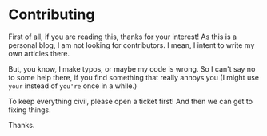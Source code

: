 # Contributing

First of all, if you are reading this, thanks for your interest!
As this is a personal blog, I am not looking for contributors. I mean, I intent to write my own articles there.

But, you know, I make typos, or maybe my code is wrong. So I can't say no to some help there, if you find something that really annoys you (I might use `your` instead of `you're` once in a while.)

To keep everything civil, please open a ticket first! And then we can get to fixing things.

Thanks.
